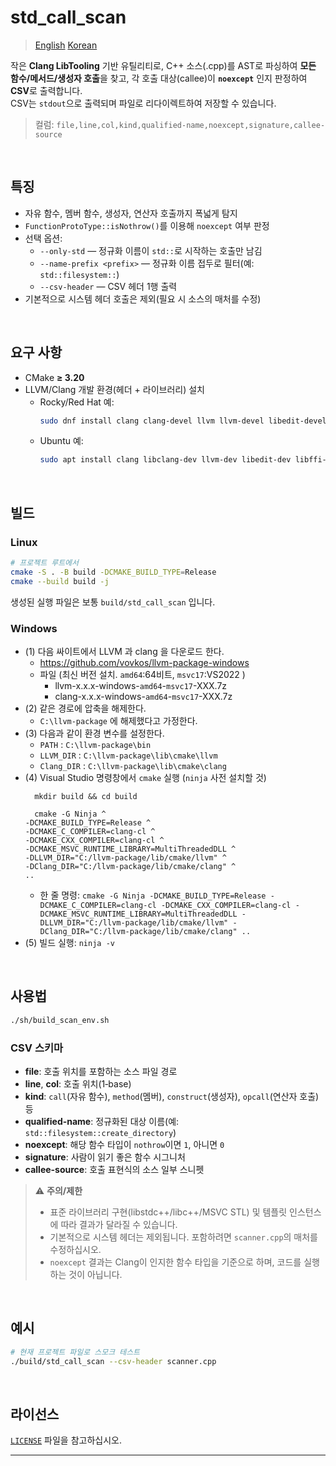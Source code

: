# std_call_scan

> [English](README.md) [Korean](README.ko.md) 

작은 **Clang LibTooling** 기반 유틸리티로, C++ 소스(.cpp)를 AST로 파싱하여 **모든 함수/메서드/생성자 호출**을 찾고, 각 호출 대상(callee)이 **`noexcept`** 인지 판정하여 **CSV**로 출력합니다.  
CSV는 `stdout`으로 출력되며 파일로 리다이렉트하여 저장할 수 있습니다.

> 컬럼: `file,line,col,kind,qualified-name,noexcept,signature,callee-source`

<br />

## 특징

- 자유 함수, 멤버 함수, 생성자, 연산자 호출까지 폭넓게 탐지
- `FunctionProtoType::isNothrow()`를 이용해 `noexcept` 여부 판정
- 선택 옵션:
  - `--only-std` — 정규화 이름이 `std::`로 시작하는 호출만 남김
  - `--name-prefix <prefix>` — 정규화 이름 접두로 필터(예: `std::filesystem::`)
  - `--csv-header` — CSV 헤더 1행 출력
- 기본적으로 시스템 헤더 호출은 제외(필요 시 소스의 매처를 수정)

<br />

## 요구 사항

- CMake **≥ 3.20**
- LLVM/Clang 개발 환경(헤더 + 라이브러리) 설치
  - Rocky/Red Hat 예:
    ```bash
    sudo dnf install clang clang-devel llvm llvm-devel libedit-devel libffi-devel libxml2-devel zlib-devel libzstd-devel
    ```
  - Ubuntu 예:
    ```bash
    sudo apt install clang libclang-dev llvm-dev libedit-dev libffi-dev libxml2-dev zlib1g-dev libzstd-dev
    ```

<br />

## 빌드

### Linux

```bash
# 프로젝트 루트에서
cmake -S . -B build -DCMAKE_BUILD_TYPE=Release
cmake --build build -j
```

생성된 실행 파일은 보통 `build/std_call_scan` 입니다.

### Windows

- (1) 다음 싸이트에서 LLVM 과 clang 을 다운로드 한다.
   - https://github.com/vovkos/llvm-package-windows
   - 파일 (최신 버전 설치. `amd64`:64비트, `msvc17`:VS2022 )
      - llvm-x.x.x-windows-`amd64`-`msvc17`-XXX.7z
      - clang-x.x.x-windows-`amd64`-`msvc17`-XXX.7z
- (2) 같은 경로에 압축을 해제한다.
   - `C:\llvm-package` 에 해제했다고 가정한다. 
- (3) 다음과 같이 환경 변수를 설정한다.
   - `PATH` : `C:\llvm-package\bin` 
   - `LLVM_DIR` : `C:\llvm-package\lib\cmake\llvm`
   - `Clang_DIR` : `C:\llvm-package\lib\cmake\clang`
- (4) Visual Studio 명령창에서 `cmake` 실행 (`ninja` 사전 설치할 것)
  ```
    mkdir build && cd build
  
    cmake -G Ninja ^
  -DCMAKE_BUILD_TYPE=Release ^
  -DCMAKE_C_COMPILER=clang-cl ^
  -DCMAKE_CXX_COMPILER=clang-cl ^
  -DCMAKE_MSVC_RUNTIME_LIBRARY=MultiThreadedDLL ^
  -DLLVM_DIR="C:/llvm-package/lib/cmake/llvm" ^
  -DClang_DIR="C:/llvm-package/lib/cmake/clang" ^
  ..
  ```
   - 한 줄 명령: 
   `cmake -G Ninja -DCMAKE_BUILD_TYPE=Release -DCMAKE_C_COMPILER=clang-cl -DCMAKE_CXX_COMPILER=clang-cl -DCMAKE_MSVC_RUNTIME_LIBRARY=MultiThreadedDLL -DLLVM_DIR="C:/llvm-package/lib/cmake/llvm" -DClang_DIR="C:/llvm-package/lib/cmake/clang" ..`
- (5) 빌드 실행: `ninja -v`
 


<br />

## 사용법

```bash
./sh/build_scan_env.sh
```
 
### CSV 스키마

- **file**: 호출 위치를 포함하는 소스 파일 경로
- **line**, **col**: 호출 위치(1‑base)
- **kind**: `call`(자유 함수), `method`(멤버), `construct`(생성자), `opcall`(연산자 호출) 등
- **qualified-name**: 정규화된 대상 이름(예: `std::filesystem::create_directory`)
- **noexcept**: 해당 함수 타입이 `nothrow`이면 `1`, 아니면 `0`
- **signature**: 사람이 읽기 좋은 함수 시그니처
- **callee-source**: 호출 표현식의 소스 일부 스니펫

> ⚠️ **주의/제한**
>
> - 표준 라이브러리 구현(libstdc++/libc++/MSVC STL) 및 템플릿 인스턴스에 따라 결과가 달라질 수 있습니다.
> - 기본적으로 시스템 헤더는 제외됩니다. 포함하려면 `scanner.cpp`의 매처를 수정하십시오.
> - `noexcept` 결과는 Clang이 인지한 함수 타입을 기준으로 하며, 코드를 실행하는 것이 아닙니다.

<br />

## 예시

```bash
# 현재 프로젝트 파일로 스모크 테스트
./build/std_call_scan --csv-header scanner.cpp
```

<br />

## 라이선스

[`LICENSE`](LICENSE) 파일을 참고하십시오.

---


